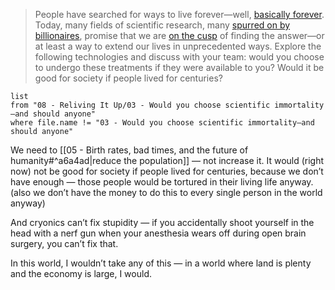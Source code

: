 > People have searched for ways to live forever—well, [basically forever](https://www.washingtonpost.com/history/2022/05/01/immortality-gilgamesh-bezos-thiel/). Today, many fields of scientific research, many [spurred on by billionaires](https://abcnews.go.com/blogs/technology/2012/08/human-immortality-in-33-years-claims-dmitry-itskovs-2045-initiative), promise that we are [on the cusp](https://www.cnbc.com/2019/05/08/techs-next-big-disruption-could-be-delaying-death.html) of finding the answer—or at least a way to extend our lives in unprecedented ways. Explore the following technologies and discuss with your team: would you choose to undergo these treatments if they were available to you? Would it be good for society if people lived for centuries?

```dataview
list
from "08 - Reliving It Up/03 - Would you choose scientific immortality—and should anyone"
where file.name != "03 - Would you choose scientific immortality—and should anyone"
```

We need to [[05 - Birth rates, bad times, and the future of humanity#^a6a4ad|reduce the population]] — not increase it. It would (right now) not be good for society if people lived for centuries, because we don’t have enough — those people would be tortured in their living life anyway. (also we don’t have the money to do this to every single person in the world anyway)

And cryonics can’t fix stupidity —  if you accidentally shoot yourself in the head with a nerf gun when your anesthesia wears off during open brain surgery, you can’t fix that. 

In this world, I wouldn’t take any of this — in a world where land is plenty and the economy is large, I would.